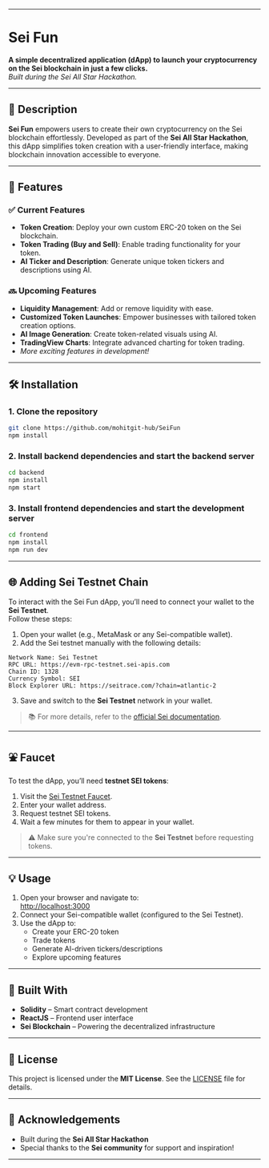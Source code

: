 
---

# Sei Fun

**A simple decentralized application (dApp) to launch your cryptocurrency on the Sei blockchain in just a few clicks.**  
_Built during the Sei All Star Hackathon._

---

## 🧾 Description

**Sei Fun** empowers users to create their own cryptocurrency on the Sei blockchain effortlessly. Developed as part of the **Sei All Star Hackathon**, this dApp simplifies token creation with a user-friendly interface, making blockchain innovation accessible to everyone.

---

## 🚀 Features

### ✅ Current Features

- **Token Creation**: Deploy your own custom ERC-20 token on the Sei blockchain.
- **Token Trading (Buy and Sell)**: Enable trading functionality for your token.
- **AI Ticker and Description**: Generate unique token tickers and descriptions using AI.

### 🔜 Upcoming Features

- **Liquidity Management**: Add or remove liquidity with ease.
- **Customized Token Launches**: Empower businesses with tailored token creation options.
- **AI Image Generation**: Create token-related visuals using AI.
- **TradingView Charts**: Integrate advanced charting for token trading.
- _More exciting features in development!_

---

## 🛠 Installation

### 1. Clone the repository
```bash
git clone https://github.com/mohitgit-hub/SeiFun
npm install
```

### 2. Install backend dependencies and start the backend server
```bash
cd backend
npm install
npm start
```

### 3. Install frontend dependencies and start the development server
```bash
cd frontend
npm install
npm run dev
```

---

## 🌐 Adding Sei Testnet Chain

To interact with the Sei Fun dApp, you’ll need to connect your wallet to the **Sei Testnet**.  
Follow these steps:

1. Open your wallet (e.g., MetaMask or any Sei-compatible wallet).
2. Add the Sei testnet manually with the following details:

```
Network Name: Sei Testnet
RPC URL: https://evm-rpc-testnet.sei-apis.com
Chain ID: 1328
Currency Symbol: SEI
Block Explorer URL: https://seitrace.com/?chain=atlantic-2
```

3. Save and switch to the **Sei Testnet** network in your wallet.

> 📚 For more details, refer to the [official Sei documentation](https://docs.sei.io/).

---

## ⛲ Faucet

To test the dApp, you’ll need **testnet SEI tokens**:

1. Visit the [Sei Testnet Faucet](https://www.docs.sei.io/learn/faucet).
2. Enter your wallet address.
3. Request testnet SEI tokens.
4. Wait a few minutes for them to appear in your wallet.

> ⚠️ Make sure you're connected to the **Sei Testnet** before requesting tokens.

---

## 💡 Usage

1. Open your browser and navigate to:  
   [http://localhost:3000](http://localhost:3000)
2. Connect your Sei-compatible wallet (configured to the Sei Testnet).
3. Use the dApp to:
   - Create your ERC-20 token
   - Trade tokens
   - Generate AI-driven tickers/descriptions
   - Explore upcoming features

---

## 🧱 Built With

- **Solidity** – Smart contract development  
- **ReactJS** – Frontend user interface  
- **Sei Blockchain** – Powering the decentralized infrastructure  

---

## 📄 License

This project is licensed under the **MIT License**. See the [LICENSE](LICENSE) file for details.

---

## 🙏 Acknowledgements

- Built during the **Sei All Star Hackathon**
- Special thanks to the **Sei community** for support and inspiration!

---
